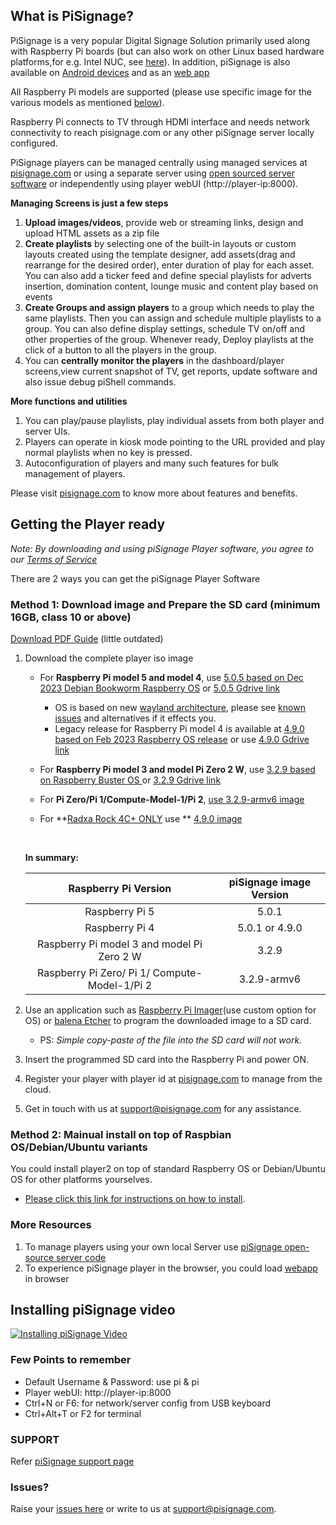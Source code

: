 ## What is PiSignage? 

PiSignage is a very popular Digital Signage Solution primarily used along with Raspberry Pi boards (but can also 
work on other Linux based hardware platforms,for e.g. Intel NUC, see [here](https://pisignage.com/releases/Player2_installation_procedure.html)). 
In addition, piSignage is also available on [Android devices](https://play.google.com/store/apps/details?id=com.pisignage.player2&hl=en&gl=US) and as an [web 
app](https://pisignage.com/player2/)  

All Raspberry Pi models are supported (please use specific image for the various models as mentioned [below](https://github.com/colloqi/piSignage#getting-the-player-ready)).

Raspberry Pi connects to TV through HDMI interface and needs network connectivity to reach pisignage.com or any 
other piSignage server locally configured. 

PiSignage players can be managed centrally using managed services at [pisignage.com](https://pisignage.com) or using a 
separate server using [open sourced server software](https://github.com/colloqi/pisignage-server) or independently using player webUI (http://player-ip:8000).   

**Managing Screens is just a few steps**
 
1. **Upload images/videos**, provide web or streaming links, design and upload HTML assets as a zip file  
2. **Create playlists** by selecting one of the built-in layouts or custom layouts created using the template designer,
   add assets(drag and rearrange for the desired order), enter duration of play for each asset. You can also add a ticker feed and 
   define special playlists for adverts insertion, domination content, lounge music and content play based on events  
3. **Create Groups and assign players** to a group which needs to play the same playlists. Then you can assign and schedule multiple 
    playlists to a group. You can also define display settings, schedule TV on/off and other properties of the group. 
   Whenever ready, Deploy playlists at the 
    click of a button to all the players in the group.  
4. You can **centrally monitor the players** in the dashboard/player screens,view current snapshot of TV, get reports, update software 
    and also issue debug piShell commands.  

**More functions and utilities**

1. You can play/pause playlists, play individual assets from both player and server UIs.
2. Players can operate in kiosk mode pointing to the URL provided and play normal playlists when no key is pressed.
3. Autoconfiguration of players and many such features for bulk management of players.

Please visit [pisignage.com](https://www.pisignage.com) to know more about features and benefits.

## Getting the Player ready
  
  
*Note: By downloading and using piSignage Player software, you agree to our [Terms of Service](https://s3.amazonaws.com/pisignage/legal/piSignage-TOS.html)*  
  
There are 2 ways you can get the piSignage Player Software

<a id="basic"></a>
### Method 1: Download image and Prepare the SD card (minimum 16GB, class 10 or above)

[Download PDF Guide](https://s3.amazonaws.com/pisignage/pisignage-images/Basic_install.pdf) (little outdated)

1. Download the complete player iso image     
   - For **Raspberry Pi model 5 and model 4**, use [5.0.5 based on Dec 2023 Debian Bookworm Raspberry OS](https://pisignage.s3.amazonaws.com/pisignage-images/pisignage_5.0.5.img.zip) or
      [5.0.5 Gdrive link](https://drive.google.com/file/d/1WoLuNbuiW7PNBSXGdaKaIuSDFqLzr33J/view?usp=sharing)
        - OS is based on new [wayland architecture](https://www.raspberrypi.com/news/bookworm-the-new-version-of-raspberry-pi-os/), please see [known issues](https://help.pisignage.com/hc/en-us/articles/26593998005785) and alternatives if it effects you.
        - Legacy release for Raspberry Pi model 4 is available at [4.9.0 based on Feb 2023 Raspberry OS release](https://pisignage.s3.amazonaws.com/pisignage-images/pisignage_4.9.0.img.zip) or
          use [4.9.0 Gdrive link](https://drive.google.com/file/d/1T1MMtd_3VvT42e-1yiXeeuVDYFDbBCHh/view?usp=share_link)

   - For **Raspberry Pi model 3 and model Pi Zero 2 W**, use [3.2.9 based on Raspberry Buster OS ](https://pisignage.s3.amazonaws.com/pisignage-images/pisignage_3.2.9.img.zip) or [3.2.9 Gdrive link](https://drive.google.com/file/d/1LlM0DHkmS2YLwTkemZocCvcdxi0c8PTZ/view?usp=sharing)     

   - For **Pi Zero/Pi 1/Compute-Model-1/Pi 2**, [use 3.2.9-armv6 image](https://pisignage.s3.amazonaws.com/pisignage-images/pisignage_3.2.9-armv6.img.zip)
   
   - For **[Radxa Rock 4C+ ONLY](https://za.rs-online.com/web/p/rock-sbc-boards/2493158) use ** [4.9.0 image](https://pisignage.s3.amazonaws.com/pisignage-images/pisignage_4.9.0_rock4Cplus.img.gz)  
    <br>                                                                                                                
     
    **In summary:**
    
    | Raspberry Pi Version | piSignage image Version |
    | :----: |:-----------------------:|
    |   Raspberry Pi 5  |          5.0.1          |
    |  Raspberry Pi 4 |     5.0.1 or 4.9.0      |
    |  Raspberry Pi model 3 and model Pi Zero 2 W |          3.2.9          |
    |  Raspberry Pi Zero/ Pi 1/ Compute-Model-1/Pi 2 |       3.2.9-armv6       |
    

2. Use an application such as [Raspberry Pi Imager](https://www.raspberrypi.com/software/)(use custom option for OS) 
   or [balena Etcher](https://www.balena.io/etcher/) to program the downloaded image to a SD card. 
   - PS: *Simple copy-paste of the file into the SD card will not work.*
  
3. Insert the programmed SD card into the Raspberry Pi and power ON.

4. Register your player with player id at [pisignage.com](https://pisignage.com/players) to manage from the cloud.

5. Get in touch with us at support@pisignage.com for any assistance. 

<a id="advanced"></a>
### Method 2: Mainual install on top of Raspbian OS/Debian/Ubuntu variants

You could install player2 on top of standard Raspberry OS or Debian/Ubuntu OS for other platforms yourselves. 
  - [Please click this link for instructions on how to install](https://pisignage.com/releases/Player2_installation_procedure.html). 

### More Resources

1. To manage players using your own local Server use [piSignage open-source server code](https://github.com/colloqi/pisignage-server)
2. To experience piSignage player in the browser, you could load [webapp](https://pisignage.com/player2/) in browser

## Installing piSignage video 
 
[![Installing piSignage Video](http://img.youtube.com/vi/0o5cSq3Lwcg/0.jpg)](https://www.youtube.com/channel/UCyeItfgq72JUtzkQgcxYkKg)

### Few Points to remember

- Default Username & Password: use pi & pi 
- Player webUI: http://player-ip:8000
- Ctrl+N or F6: for network/server config from USB keyboard
- Ctrl+Alt+T or F2 for terminal

### SUPPORT

Refer [piSignage support page](https://help.pisignage.com/hc/en-us)

### Issues?

Raise your [issues here](https://www.pisignage.com/homepage/contact.html) or write to us at support@pisignage.com. 





